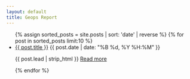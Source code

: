 ```yaml
---
layout: default
title: Geops Report
---
```


<ul class="article-list">
{% assign sorted_posts = site.posts | sort: 'date' | reverse %}
{% for post in sorted_posts limit:10 %}
  <li>
    <a class="article-title" href="{{ site.baseurl }}{{ post.url }}">{{ post.title }}</a>
    <span class="article-date">{{ post.date | date: "%B %d, %Y %H:%M" }}</span>
    <p>{{ post.lead | strip_html }} <a class="read-more" title="{{ post.title }}" href="{{ site.baseurl }}{{ post.url }}">Read more</a></p>
  </li>
{% endfor %}
</ul>
